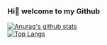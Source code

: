 ### Hi👋 welcome to my Github

[![Anurag's github stats](https://github-readme-stats.vercel.app/api?username=sheng411&theme=shades-of-purple)](https://github.com/sheng411/school)  
[![Top Langs](https://github-readme-stats.vercel.app/api/top-langs/?username=sheng411&theme=outrun)](https://github.com/sheng411/github-readme-stats)




<!--
my pages:
https://sheng411.github.io/sheng411/
-->
